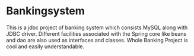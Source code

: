 # Bankingsystem

This is a  jdbc project of banking system 
which consists MySQL along with JDBC driver.
Different facilities associated with the Spring core like beans and dao are also used as interfaces and classes.
Whole Banking Project is cool and easily understandable.
